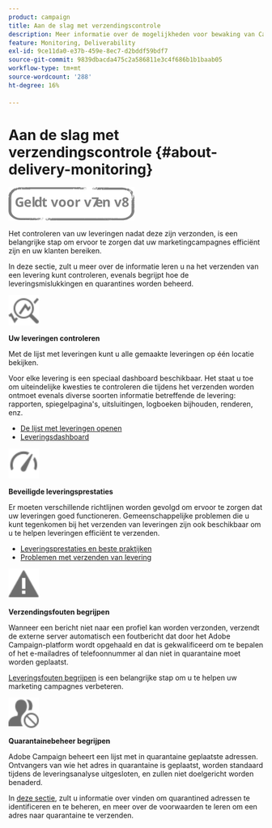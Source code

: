 ```yaml
---
product: campaign
title: Aan de slag met verzendingscontrole
description: Meer informatie over de mogelijkheden voor bewaking van Campaign Classic-levering
feature: Monitoring, Deliverability
exl-id: 9ce11da0-e37b-459e-8ec7-d2bddf59bdf7
source-git-commit: 9839dbacda475c2a586811e3c4f686b1b1baab05
workflow-type: tm+mt
source-wordcount: '288'
ht-degree: 16%

---
```


# Aan de slag met verzendingscontrole {#about-delivery-monitoring}

![](../../assets/common.svg)

Het controleren van uw leveringen nadat deze zijn verzonden, is een belangrijke stap om ervoor te zorgen dat uw marketingcampagnes efficiënt zijn en uw klanten bereiken.

In deze sectie, zult u meer over de informatie leren u na het verzenden van een levering kunt controleren, evenals begrijpt hoe de leveringsmislukkingen en quarantines worden beheerd.

<img src="assets/do-not-localize/icon_monitor.svg" width="60px">

**Uw leveringen controleren**

Met de lijst met leveringen kunt u alle gemaakte leveringen op één locatie bekijken.

Voor elke levering is een speciaal dashboard beschikbaar. Het staat u toe om uiteindelijke kwesties te controleren die tijdens het verzenden worden ontmoet evenals diverse soorten informatie betreffende de levering: rapporten, spiegelpagina&#39;s, uitsluitingen, logboeken bijhouden, renderen, enz.

* [De lijst met leveringen openen](list-of-deliveries.md)
* [Leveringsdashboard](delivery-dashboard.md)

<img src="assets/do-not-localize/icon_guidelines.svg" width="60px">

**Beveiligde leveringsprestaties**

Er moeten verschillende richtlijnen worden gevolgd om ervoor te zorgen dat uw leveringen goed functioneren. Gemeenschappelijke problemen die u kunt tegenkomen bij het verzenden van leveringen zijn ook beschikbaar om u te helpen leveringen efficiënt te verzenden.

* [Leveringsprestaties en beste praktijken](delivery-performances.md)
* [Problemen met verzenden van levering](delivery-troubleshooting.md)

<img src="assets/do-not-localize/icon_failure.svg" width="60px">

**Verzendingsfouten begrijpen**

Wanneer een bericht niet naar een profiel kan worden verzonden, verzendt de externe server automatisch een foutbericht dat door het Adobe Campaign-platform wordt opgehaald en dat is gekwalificeerd om te bepalen of het e-mailadres of telefoonnummer al dan niet in quarantaine moet worden geplaatst.

[Leveringsfouten begrijpen](understanding-delivery-failures.md) is een belangrijke stap om u te helpen uw marketing campagnes verbeteren.

<img src="assets/do-not-localize/icon_quarantine.svg" width="60px">

**Quarantainebeheer begrijpen**

Adobe Campaign beheert een lijst met in quarantaine geplaatste adressen. Ontvangers van wie het adres in quarantaine is geplaatst, worden standaard tijdens de leveringsanalyse uitgesloten, en zullen niet doelgericht worden benaderd.

In [deze sectie](understanding-quarantine-management.md), zult u informatie over vinden om quarantined adressen te identificeren en te beheren, en meer over de voorwaarden te leren om een adres naar quarantaine te verzenden.
